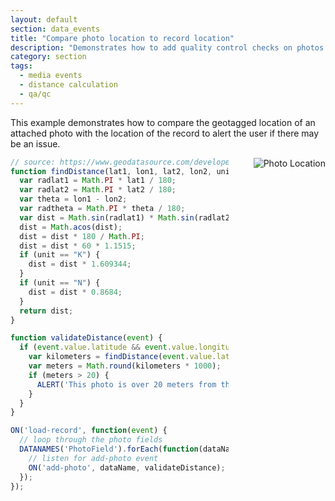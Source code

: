 ```yaml
---
layout: default
section: data_events
title: "Compare photo location to record location"
description: "Demonstrates how to add quality control checks on photos by checking to see if they were taken in the same geographic area as the record."
category: section
tags:
  - media events
  - distance calculation
  - qa/qc
---
```


This example demonstrates how to compare the geotagged location of an attached photo with the location of the record to alert the user if there may be an issue.

<img src="../media/compare-photo-location.gif" alt="Photo Location" style="float: right; margin-left: 40px;" />

```js
// source: https://www.geodatasource.com/developers/javascript
function findDistance(lat1, lon1, lat2, lon2, unit) {
  var radlat1 = Math.PI * lat1 / 180;
  var radlat2 = Math.PI * lat2 / 180;
  var theta = lon1 - lon2;
  var radtheta = Math.PI * theta / 180;
  var dist = Math.sin(radlat1) * Math.sin(radlat2) + Math.cos(radlat1) * Math.cos(radlat2) * Math.cos(radtheta);
  dist = Math.acos(dist);
  dist = dist * 180 / Math.PI;
  dist = dist * 60 * 1.1515;
  if (unit == "K") {
    dist = dist * 1.609344;
  }
  if (unit == "N") {
    dist = dist * 0.8684;
  }
  return dist;
}

function validateDistance(event) {
  if (event.value.latitude && event.value.longitude) {
    var kilometers = findDistance(event.value.latitude, event.value.longitude, LATITUDE(), LONGITUDE(), 'K');
    var meters = Math.round(kilometers * 1000);
    if (meters > 20) {
      ALERT('This photo is over 20 meters from the record location. (' + meters + ' meters)');
    }
  }
}

ON('load-record', function(event) {
  // loop through the photo fields
  DATANAMES('PhotoField').forEach(function(dataName) {
    // listen for add-photo event
    ON('add-photo', dataName, validateDistance);
  });
});
```

